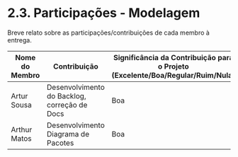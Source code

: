 # 2.3. Participações - Modelagem

Breve relato sobre as participações/contribuições de cada membro à entrega. 

|Nome do Membro | Contribuição | Significância da Contribuição para o Projeto (Excelente/Boa/Regular/Ruim/Nula) |
| -- | -- | -- |
| Artur Sousa  | Desenvolvimento do Backlog, correção de Docs | Boa |
| Arthur Matos | Desenvolvimento Diagrama de Pacotes          | Boa |

